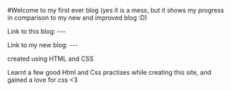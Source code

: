 #Welcome to my first ever blog (yes it is a mess, but it shows my progress in comparison to my new and improved blog :D)

Link to this blog: ---

Link to my new blog: ---

 created using HTML and CSS
 
 Learnt a few good Html and Css practises while creating this site, and gained a love for css <3
 
 
 
 

